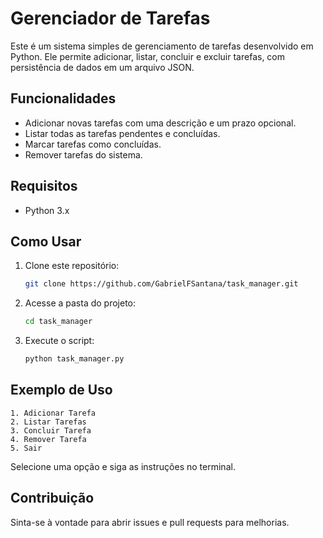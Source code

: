 # Gerenciador de Tarefas

Este é um sistema simples de gerenciamento de tarefas desenvolvido em Python. Ele permite adicionar, listar, concluir e excluir tarefas, com persistência de dados em um arquivo JSON.

## Funcionalidades
- Adicionar novas tarefas com uma descrição e um prazo opcional.
- Listar todas as tarefas pendentes e concluídas.
- Marcar tarefas como concluídas.
- Remover tarefas do sistema.

## Requisitos
- Python 3.x

## Como Usar
1. Clone este repositório:
   ```sh
   git clone https://github.com/GabrielFSantana/task_manager.git
   ```
2. Acesse a pasta do projeto:
   ```sh
   cd task_manager
   ```
3. Execute o script:
   ```sh
   python task_manager.py
   ```

## Exemplo de Uso
```
1. Adicionar Tarefa
2. Listar Tarefas
3. Concluir Tarefa
4. Remover Tarefa
5. Sair
```

Selecione uma opção e siga as instruções no terminal.

## Contribuição
Sinta-se à vontade para abrir issues e pull requests para melhorias.


